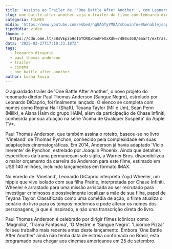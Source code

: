 ```yaml
---
title: 'Assista ao Trailer de ''One Battle After Another'', com Leonardo DiCaprio'
slug: one-battle-after-another-veja-o-trailer-do-filme-com-leonardo-dicaprio
categoria: FILMES
midia: 'https://www.youtube.com/embed/hg8AGTyYMBA?showinfo=0&enablejsapi=1'
tipoMidia: video
thumb: >-
  https://cdn.ome.lt/38sVEpzoHcI6YORQxDoAPeXxXdk=/480x360/smart/extras/conteudos/omelete_THUMB_-_2025-03-27T132035.100.png
data: '2025-03-27T17:10:33.187Z'
tags:
  - leonardo dicaprio
  - paul thomas anderson
  - trailer
  - cinema
  - one battle after another
author: Luana Souza
---
```


O aguardado trailer de 'One Battle After Another', o novo projeto do renomado diretor Paul Thomas Anderson (Sangue Negro), estrelado por Leonardo DiCaprio, foi finalmente lançado. O elenco se completa com nomes como Regina Hall (Shaft), Teyana Taylor (Mil e Um), Sean Penn (Millk), e Alana Haim do grupo HAIM, além da participação de Chase Infiniti, conhecida por sua atuação na série 'Acima de Qualquer Suspeita' da Apple TV+.

Paul Thomas Anderson, que também assina o roteiro, baseou-se no livro 'Vineland' de Thomas Pynchon, conhecido pela complexidade em suas adaptações cinematográficas. Em 2014, Anderson já havia adaptado 'Vício Inerente' de Pynchon, estrelado por Joaquin Phoenix. Ainda que detalhes específicos da trama permaneçam sob sigilo, a Warner Bros. disponibilizou o maior orçamento da carreira de Anderson para este filme, estimado em US$ 140 milhões, incluindo lançamentos em formato IMAX.

No enredo de 'Vineland', Leonardo DiCaprio interpreta Zoyd Wheeler, um hippie que vive isolado com sua filha Prairie, interpretada por Chase Infiniti. Wheeler é arrastado para uma missão arriscada ao ser recrutado para investigar criminosos e possivelmente localizar a mãe de sua filha, papel de Teyana Taylor. Classificado como uma comédia de ação, o filme atualiza o cenário do livro para os tempos modernos e pode alterar os nomes dos personagens, já que é inspirado, e não uma transcrição direta do livro.

Paul Thomas Anderson é celebrado por dirigir filmes icônicos como 'Magnólia', 'Trama Fantasma', 'O Mestre' e 'Sangue Negro'. 'Licorice Pizza' foi seu trabalho mais recente antes deste lançamento. Embora 'One Battle After Another' ainda não tenha data de estreia confirmada no Brasil, está programado para chegar aos cinemas americanos em 25 de setembro.
